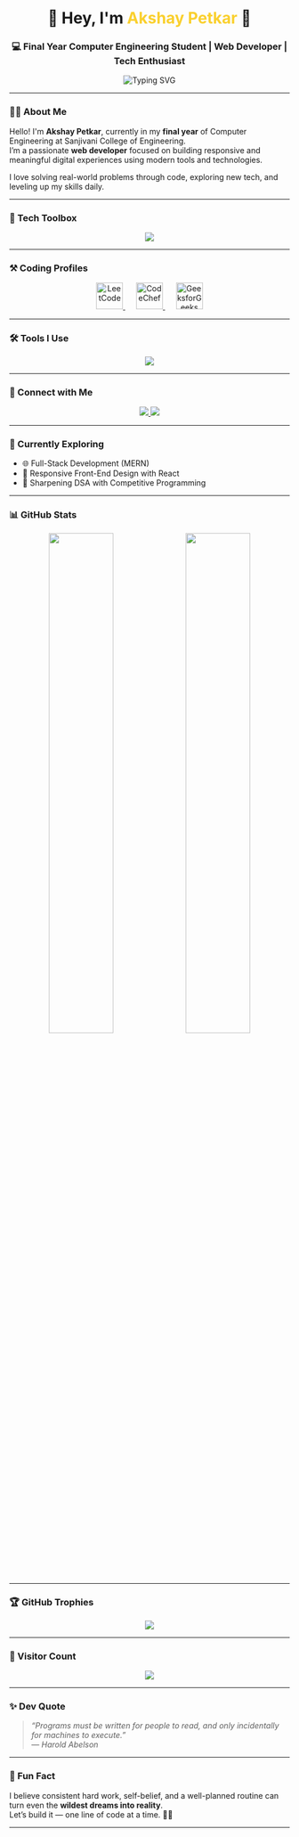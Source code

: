 <h1 align="center">🚀 Hey, I'm <span style="color:#FAD02E;">Akshay Petkar</span> 👋</h1>
<h3 align="center">💻 Final Year Computer Engineering Student | Web Developer | Tech Enthusiast</h3>

<p align="center">
  <img src="https://readme-typing-svg.herokuapp.com?font=Fira+Code&size=24&pause=1000&color=FAD02E&center=true&vCenter=true&width=600&lines=Hello+World;This+is+a+Typing+SVG!" alt="Typing SVG" />
</p>

---

### 🧑‍💻 About Me

Hello! I'm **Akshay Petkar**, currently in my **final year** of Computer Engineering at Sanjivani College of Engineering.  
I’m a passionate **web developer** focused on building responsive and meaningful digital experiences using modern tools and technologies.

I love solving real-world problems through code, exploring new tech, and leveling up my skills daily.

---

### 🔧 Tech Toolbox

<p align="center">
  <img src="https://skillicons.dev/icons?i=html,css,js,react,java,cpp,mysql,github" />
</p>

---

### ⚒️ Coding Profiles

<p align="center">
  <a href="https://leetcode.com/u/4uG6WzxeNM/" target="_blank" title="LeetCode">
    <img src="https://upload.wikimedia.org/wikipedia/commons/1/19/LeetCode_logo_black.png" alt="LeetCode" height="48"/>
  </a>
  &nbsp;&nbsp;&nbsp;&nbsp;
  <a href="https://www.codechef.com/users/akshay350" target="_blank" title="CodeChef">
    <img src="https://cdn.codechef.com/images/cc-logo.svg" alt="CodeChef" height="48"/>
  </a>
  &nbsp;&nbsp;&nbsp;&nbsp;
  <a href="https://www.geeksforgeeks.org/user/akshaypendiv/" target="_blank" title="GeeksforGeeks">
    <img src="https://upload.wikimedia.org/wikipedia/commons/4/43/GeeksforGeeks.svg" alt="GeeksforGeeks" height="48"/>
  </a>
</p>




---

### 🛠️ Tools I Use

<p align="center">
  <img src="https://skillicons.dev/icons?i=vscode,git,github,netlify,vercel" />
</p>

---

### 🔗 Connect with Me

<p align="center">
  <a href="https://www.linkedin.com/in/akshay-petkar-4a2b5926a/" target="_blank">
    <img src="https://img.shields.io/badge/LinkedIn-%230077B5.svg?style=for-the-badge&logo=linkedin&logoColor=white" />
  </a>
  <a href="https://github.com/akshay-petkar04" target="_blank">
    <img src="https://img.shields.io/badge/GitHub-%23181717.svg?style=for-the-badge&logo=github&logoColor=white" />
  </a>
</p>

---

### 🌱 Currently Exploring

- 🌐 Full-Stack Development (MERN)
- 📱 Responsive Front-End Design with React
- 🧠 Sharpening DSA with Competitive Programming

---

### 📊 GitHub Stats

<p align="center">
  <img src="https://github-readme-stats.vercel.app/api?username=akshay-petkar04&show_icons=true&theme=tokyonight&hide_border=false&border_radius=10" width="48%" />
  <img src="https://github-readme-stats.vercel.app/api/top-langs/?username=akshay-petkar04&layout=compact&theme=tokyonight&hide_border=false&border_radius=10" width="48%" />
</p>

---

### 🏆 GitHub Trophies

<p align="center">
  <img src="https://github-profile-trophy.vercel.app/?username=akshay-petkar04&theme=monokai&column=7&no-frame=true&no-bg=true" />
</p>

---

### 📍 Visitor Count

<p align="center">
  <img src="https://komarev.com/ghpvc/?username=akshay-petkar04&label=Profile%20Views&color=0e75b6&style=flat" />
</p>

---

### ✨ Dev Quote

> _“Programs must be written for people to read, and only incidentally for machines to execute.”_  
> — *Harold Abelson*

---

### 🧠 Fun Fact

I believe consistent hard work, self-belief, and a well-planned routine can turn even the **wildest dreams into reality**.  
Let’s build it — one line of code at a time. 💯🔥

---
